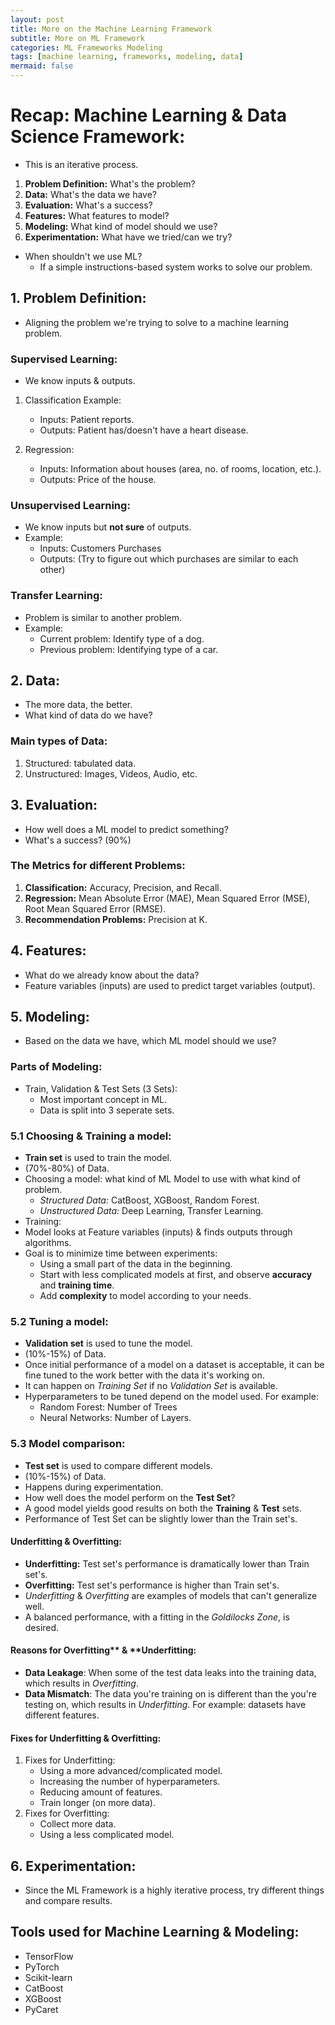 ```yaml
---
layout: post
title: More on the Machine Learning Framework
subtitle: More on ML Framework
categories: ML Frameworks Modeling
tags: [machine learning, frameworks, modeling, data]
mermaid: false
---
```


# Recap: Machine Learning & Data Science Framework:

- This is an iterative process.

1. **Problem Definition:** What's the problem?
2. **Data:** What's the data we have?
3. **Evaluation:** What's a success?
4. **Features:** What features to model?
5. **Modeling:** What kind of model should we use?
6. **Experimentation:** What have we tried/can we try?

- When shouldn't we use ML?
    - If a simple instructions-based system works to solve our problem.

## 1. Problem Definition:
- Aligning the problem we're trying to solve to a machine learning problem.

### Supervised Learning:
- We know inputs & outputs.
1. Classification Example: 
    - Inputs: Patient reports. 
    - Outputs: Patient has/doesn't have a heart disease.

2. Regression:
    - Inputs: Information about houses (area, no. of rooms, location, etc.). 
    - Outputs: Price of the house.

### Unsupervised Learning:
- We know inputs but **not sure** of outputs.
- Example:
    - Inputs: Customers Purchases
    - Outputs: (Try to figure out which purchases are similar to each other)

### Transfer Learning:
- Problem is similar to another problem.
- Example:
    - Current problem: Identify type of a dog.
    - Previous problem: Identifying type of a car.



## 2. Data:
- The more data, the better.
- What kind of data do we have?

### Main types of Data:
1. Structured: tabulated data.
2. Unstructured: Images, Videos, Audio, etc.


## 3. Evaluation:
- How well does a ML model to predict something?
- What's a success? (90%)

### The Metrics for different Problems:
1. **Classification:** Accuracy, Precision, and Recall.
2. **Regression:** Mean Absolute Error (MAE), Mean Squared Error (MSE), Root Mean Squared Error (RMSE).
3. **Recommendation Problems:** Precision at K.


## 4. Features:
- What do we already know about the data?
- Feature variables (inputs) are used to predict target variables (output).

## 5. Modeling:
- Based on the data we have, which ML model should we use?

### Parts of Modeling:
- Train, Validation & Test Sets (3 Sets):
    - Most important concept in ML.
    - Data is split into 3 seperate sets.


### 5.1 Choosing & Training a model:
- **Train set** is used to train the model.
- (70%-80%) of Data.
- Choosing a model: what kind of ML Model to use with what kind of problem.
    - *Structured Data:* CatBoost, XGBoost, Random Forest.
    - *Unstructured Data:* Deep Learning, Transfer Learning.
- Training:
- Model looks at Feature variables (inputs) & finds outputs through algorithms.
- Goal is to minimize time between experiments:
    - Using a small part of the data in the beginning.
    - Start with less complicated models at first, and observe **accuracy** and **training time**.
    - Add **complexity** to model according to your needs.


### 5.2 Tuning a model:
- **Validation set** is used to tune the model.
- (10%-15%) of Data.
- Once initial performance of a model on a dataset is acceptable, it can be fine tuned to the work better with the data it's working on.
- It can happen on *Training Set* if no *Validation Set* is available.
- Hyperparameters to be tuned depend on the model used. For example:
    - Random Forest: Number of Trees
    - Neural Networks: Number of Layers.



### 5.3 Model comparison:
- **Test set** is used to compare different models.
- (10%-15%) of Data.
- Happens during experimentation.
- How well does the model perform on the **Test Set**?
- A good model yields good results on both the **Training** & **Test** sets.
- Performance of Test Set can be slightly lower than the Train set's.

#### Underfitting & Overfitting:
- **Underfitting:** Test set's performance is dramatically lower than Train set's. 
- **Overfitting:** Test set's performance is higher than Train set's.
- *Underfitting* & *Overfitting* are examples of models that can't generalize well.
- A balanced performance, with a fitting in the *Goldilocks Zone*, is desired.
#### Reasons for Overfitting** & **Underfitting:
- **Data Leakage**: When some of the test data leaks into the training data, which results in *Overfitting*.
- **Data Mismatch**: The data you're training on is different than the you're testing on, which results in *Underfitting*. For example: datasets have different features.

#### Fixes for Underfitting & Overfitting:
1. Fixes for Underfitting:
    - Using a more advanced/complicated model.
    - Increasing the number of hyperparameters.
    - Reducing amount of features.
    - Train longer (on more data).
2. Fixes for Overfitting:
    - Collect more data.
    - Using a less complicated model.

## 6. Experimentation:
- Since the ML Framework is a highly iterative process, try different things and compare results.


## Tools used for Machine Learning & Modeling:
- TensorFlow
- PyTorch
- Scikit-learn
- CatBoost
- XGBoost
- PyCaret